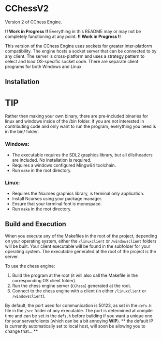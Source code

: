 # CChessV2

Version 2 of CChess Engine.

**!! Work in Progress !!** Everything in this README may or may not be completely functioning at any point. **!! Work in Progress !!**

This version of the CChess Engine uses sockets for greater inter-platform compatibility. The engine hosts a socket server that can be connected to by any client. The server is cross-platform and uses a strategy pattern to select and load OS-specific socket code. There are separate client programs for both Windows and Linux.

## Installation

# TIP
Rather then making your own binary, there are pre-included binaries for linux and windows inside of the /bin folder. If you are not interested in contributing code and only want to run the program, everything you need is in the bin/ folder.

### Windows:
- The executable requires the SDL2 graphics library, but all dlls/headers are included. No installation is required.
- Requires a windows configured Mingw64 toolchain.
- Run `make` in the root directory.

### Linux:
- Requires the Ncurses graphics library, is terminal only application.
- Install Ncurses using your package manager.
- Ensure that your terminal font is monospace.
- Run `make` in the root directory.

## Build and Execution

When you execute any of the Makefiles in the root of the project, depending on your operating system, either the `/linuxclient` or `/windowsclient` folders will be built. Your client executable will be found in the subfolder for your operating system. The executable generated at the root of the project is the server.

To use the chess engine:

1. Build the program at the root (it will also call the Makefile in the corresponding OS client folder).
2. Run the chess engine server (`CChess`) generated at the root.
3. Connect to the chess engine with a client (in either `/linuxclient` or `/windowsclient`).

By default, the port used for communication is 50123, as set in the `defs.h` file in the `/src` folder of any executable. The port is determined at compile time and can be set in the `defs.h` before building if you want a unique one for your server/clients (which can be a bit annoying **WIP**).
** the default IP is currently automatically set to local host, will soon be allowing you to change that... **

